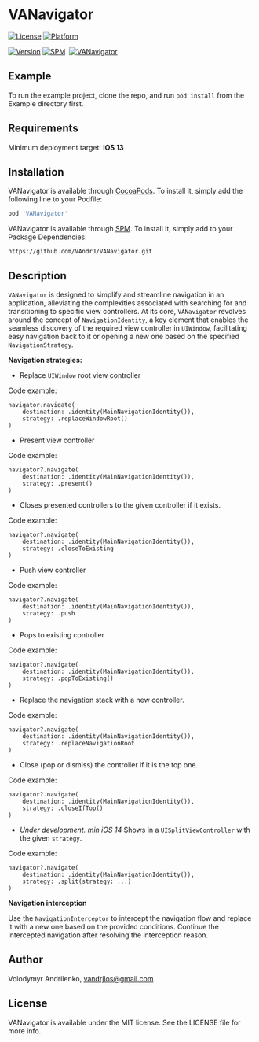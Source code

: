 # VANavigator

[![License](https://img.shields.io/cocoapods/l/VANavigator.svg?style=flat)](https://cocoapods.org/pods/VANavigator)
[![Platform](https://img.shields.io/cocoapods/p/VANavigator.svg?style=flat)](https://cocoapods.org/pods/VANavigator)


[![Version](https://img.shields.io/cocoapods/v/VANavigator.svg?style=flat)](https://cocoapods.org/pods/VANavigator)
[![SPM](https://img.shields.io/badge/SPM-compatible-limegreen.svg?style=flat)](https://github.com/apple/swift-package-manager)
&nbsp;[![VANavigator](https://github.com/VAndrJ/VANavigator/actions/workflows/swift.yml/badge.svg)](https://github.com/VAndrJ/VANavigator/actions/workflows/swift.yml)

## Example

To run the example project, clone the repo, and run `pod install` from the Example directory first.

## Requirements

Minimum deployment target: **iOS 13**

## Installation

VANavigator is available through [CocoaPods](https://cocoapods.org). To install
it, simply add the following line to your Podfile:

```ruby
pod 'VANavigator'
```

VANavigator is available through [SPM](https://github.com/apple/swift-package-manager). To install
it, simply add to your Package Dependencies:

```
https://github.com/VAndrJ/VANavigator.git
```

## Description


`VANavigator` is designed to simplify and streamline navigation in an application, alleviating the complexities associated with searching for and transitioning to specific view controllers. 
At its core, `VANavigator` revolves around the concept of `NavigationIdentity`, a key element that enables the seamless discovery of the required view controller in `UIWindow`, facilitating easy navigation back to it or opening a new one based on the specified `NavigationStrategy`.


**Navigation strategies:**


- Replace `UIWindow` root view controller

Code example:
```
navigator.navigate(
    destination: .identity(MainNavigationIdentity()),
    strategy: .replaceWindowRoot()
)
```


- Present view controller 

Code example:
```
navigator?.navigate(
    destination: .identity(MainNavigationIdentity()),
    strategy: .present()
)
```


- Closes presented controllers to the given controller if it exists.

Code example:
```
navigator?.navigate(
    destination: .identity(MainNavigationIdentity()),
    strategy: .closeToExisting
)
```


- Push view controller 

Code example:
```
navigator?.navigate(
    destination: .identity(MainNavigationIdentity()),
    strategy: .push
)
```


- Pops to existing controller

Code example:
```
navigator?.navigate(
    destination: .identity(MainNavigationIdentity()),
    strategy: .popToExisting()
)
```


- Replace the navigation stack with a new controller.

Code example:
```
navigator?.navigate(
    destination: .identity(MainNavigationIdentity()),
    strategy: .replaceNavigationRoot
)
```


- Close (pop or dismiss) the controller if it is the top one.

Code example:
```
navigator?.navigate(
    destination: .identity(MainNavigationIdentity()),
    strategy: .closeIfTop()
)
```


- *Under development. min iOS 14* Shows in a `UISplitViewController` with the given `strategy`.

Code example:
```
navigator?.navigate(
    destination: .identity(MainNavigationIdentity()),
    strategy: .split(strategy: ...)
)
```


**Navigation interception**


Use the `NavigationInterceptor` to intercept the navigation flow and replace it with a new one based on the provided conditions. Continue the intercepted navigation after resolving the interception reason.


## Author

Volodymyr Andriienko, vandrjios@gmail.com

## License

VANavigator is available under the MIT license. See the LICENSE file for more info.
